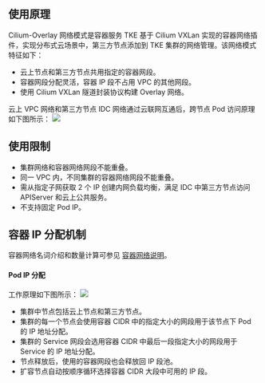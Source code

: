 
## 使用原理
Cilium-Overlay 网络模式是容器服务 TKE 基于 Cilium VXLan 实现的容器网络插件，实现分布式云场景中，第三方节点添加到 TKE 集群的网络管理。该网络模式特征如下：
- 云上节点和第三方节点共用指定的容器网段。
- 容器网段分配灵活，容器 IP 段不占用 VPC 的其他网段。
- 使用 Cilium VXLan 隧道封装协议构建 Overlay 网络。

云上 VPC 网络和第三方节点 IDC 网络通过云联网互通后，跨节点 Pod 访问原理如下图所示：
![](https://qcloudimg.tencent-cloud.cn/raw/c09deb3c0e07b777a436c62945055158.png)
 
 
 
 
## 使用限制
- 集群网络和容器网络网段不能重叠。
- 同一 VPC 内，不同集群的容器网络网段不能重叠。
- 需从指定子网获取 2 个 IP 创建内网负载均衡，满足 IDC 中第三方节点访问 APIServer 和云上公共服务。
- 不支持固定 Pod IP。

## 容器 IP 分配机制
容器网络名词介绍和数量计算可参见 [容器网络说明](https://cloud.tencent.com/document/product/457/50353#.E5.AE.B9.E5.99.A8.E7.BD.91.E7.BB.9C.E8.AF.B4.E6.98.8E.3Ca-id.3D.22annotation.22.3E.3C.2Fa.3E)。


#### Pod IP 分配
工作原理如下图所示：
![](https://qcloudimg.tencent-cloud.cn/raw/0d460871c1e8c756560f533bf5d75474.png)

- 集群中节点包括云上节点和第三方节点。
- 集群的每一个节点会使用容器 CIDR 中的指定大小的网段用于该节点下 Pod 的 IP 地址分配。
- 集群的 Service 网段会选用容器 CIDR 中最后一段指定大小的网段用于 Service 的 IP 地址分配。
- 节点释放后，使用的容器网段也会释放回 IP 段池。
- 扩容节点自动按顺序循环选择容器 CIDR 大段中可用的 IP 段。
